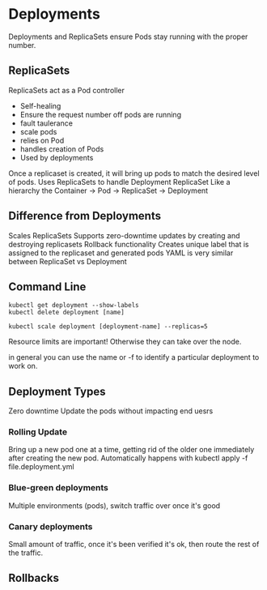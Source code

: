 # Deployments

Deployments and ReplicaSets ensure Pods stay running with the proper number.

## ReplicaSets
ReplicaSets act as a Pod controller

* Self-healing
* Ensure the request number off pods are running
* fault taulerance
* scale pods
* relies on Pod
* handles creation of Pods
* Used by deployments

Once a replicaset is created, it will bring up pods to match the desired level of pods.
Uses ReplicaSets to handle
Deployment
ReplicaSet
Like a hierarchy the
Container -> Pod -> ReplicaSet -> Deployment

## Difference from Deployments
Scales ReplicaSets
Supports zero-downtime updates by creating and destroying replicasets
Rollback functionality
Creates unique label that is assigned to the replicaset and generated pods
YAML is very similar between ReplicaSet vs Deployment


## Command Line

```
kubectl get deployment --show-labels
kubectl delete deployment [name]

kubectl scale deployment [deployment-name] --replicas=5
```

Resource limits are important! Otherwise they can take over the node.

in general you can use the name or -f to identify a particular deployment to work on.

## Deployment Types

Zero downtime
Update the pods without impacting end uesrs

### Rolling Update
Bring up a new pod one at a time, getting rid of the older one immediately after creating the new pod.
Automatically happens with kubectl apply -f file.deployment.yml

### Blue-green deployments
Multiple environments (pods), switch traffic over once it's good

### Canary deployments
Small amount of traffic, once it's been verified it's ok, then route the rest of the traffic.

## Rollbacks


